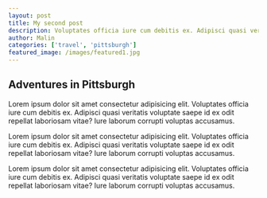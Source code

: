 ```yaml
---
layout: post
title: My second post
description: Voluptates officia iure cum debitis ex. Adipisci quasi veritatis voluptate saepe id ex odit repellat laboriosam vitae?
author: Malin
categories: ['travel', 'pittsburgh']
featured_image: /images/featured1.jpg
---
```


## Adventures in Pittsburgh

Lorem ipsum dolor sit amet consectetur adipisicing elit. Voluptates officia iure cum debitis ex. Adipisci quasi veritatis voluptate saepe id ex odit repellat laboriosam vitae? Iure laborum corrupti voluptas accusamus.

Lorem ipsum dolor sit amet consectetur adipisicing elit. Voluptates officia iure cum debitis ex. Adipisci quasi veritatis voluptate saepe id ex odit repellat laboriosam vitae? Iure laborum corrupti voluptas accusamus.

Lorem ipsum dolor sit amet consectetur adipisicing elit. Voluptates officia iure cum debitis ex. Adipisci quasi veritatis voluptate saepe id ex odit repellat laboriosam vitae? Iure laborum corrupti voluptas accusamus.